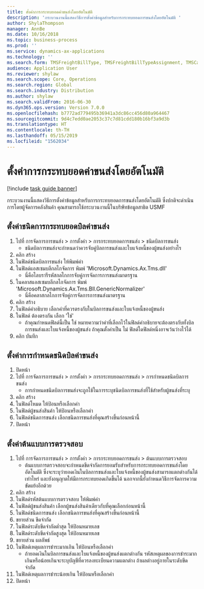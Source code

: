 ```yaml
---
title: ตั้งค่าการกระทบยอดค่าขนส่งโดยอัตโนมัติ
description: 'กระบวนงานนี้แสดงวิธีการตั้งค่าข้อมูลสำหรับการกระทบยอดการขนส่งโดยอัตโนมัติ '
author: ShylaThompson
manager: AnnBe
ms.date: 10/16/2018
ms.topic: business-process
ms.prod: ''
ms.service: dynamics-ax-applications
ms.technology: ''
ms.search.form: TMSFreightBillType, TMSFreightBillTypeAssignment, TMSCarrierCodeLookup, DefaultDashboard, TMSAuditMaster
audience: Application User
ms.reviewer: shylaw
ms.search.scope: Core, Operations
ms.search.region: Global
ms.search.industry: Distribution
ms.author: shylaw
ms.search.validFrom: 2016-06-30
ms.dyn365.ops.version: Version 7.0.0
ms.openlocfilehash: b7772ad779495b36941a3dc86cc456d80a964467
ms.sourcegitcommit: 9d4c7edd0ae2053c37c7d81cdd180b16bf3a9d3b
ms.translationtype: HT
ms.contentlocale: th-TH
ms.lasthandoff: 05/15/2019
ms.locfileid: "1562034"
---
```

# <a name="set-up-automatic-freight-reconciliation"></a>ตั้งค่าการกระทบยอดค่าขนส่งโดยอัตโนมัติ

[!include [task guide banner](../../includes/task-guide-banner.md)]

กระบวนงานนี้แสดงวิธีการตั้งค่าข้อมูลสำหรับการกระทบยอดการขนส่งโดยอัตโนมัติ  ซึ่งปกติจะดำเนินการโดยผู้จัดการคลังสินค้า  คุณสามารถใช้กระบวนงานนี้ในบริษัทข้อมูลสาธิต USMF


## <a name="set-up-the-freight-bill-type"></a>ตั้งค่าชนิดการกระทบยอดบิลค่าขนส่ง
1. ไปที่ การจัดการการขนส่ง > การตั้งค่า > การกระทบยอดการขนส่ง > ชนิดบิลการขนส่ง
    * ชนิดบิลการขนส่งจะกำหนดว่าควรจับคู่บิลการขนส่งและใบแจ้งหนี้ของผู้ขนส่งอย่างไร  
2. คลิก สร้าง
3. ในฟิลด์ชนิดบิลการขนส่ง ให้พิมพ์ค่า
4. ในฟิลด์แอสเซมบลีกลไกจัดการ พิมพ์ 'Microsoft.Dynamics.Ax.Tms.dll'
    * นี่คือไลบรารีรหัสกลไกการจับคู่การจัดการการขนส่งมาตรฐาน  
5. ในคลาสแอสเซมบลีกลไกจัดการ พิมพ์ 'Microsoft.Dynamics.Ax.Tms.Bll.GenericNormalizer'
    * นี่คือคลาสกลไกการจับคู่การจัดการการขนส่งมาตรฐาน  
6. คลิก สร้าง
7. ในฟิลด์คำอธิบาย เลือกค่าที่ควรตรงกับในบิลการขนส่งและใบแจ้งหนี้ของผู้ขนส่ง  
8. ในฟิลด์ ต้องตรงกัน เลือก 'ใช่'
    * ถ้าคุณกำหนดฟิลด์นี้เป็น ใช่ หมายความว่าค่าที่เลือกไว้ในฟิลด์คำอธิบายจะต้องตรงกับทั้งบิลการขนส่งและใบแจ้งหนี้ของผู้ขนส่ง  ถ้าคุณตั้งค่าเป็น ไม่ ฟิลด์ใดฟิลด์หนึ่งอาจเว้นว่างไว้ได้  
9. คลิก บันทึก

## <a name="set-up-the-freight-bill-type-assignment"></a>ตั้งค่าการกำหนดชนิดบิลค่าขนส่ง
1. ปิดหน้า
2. ไปที่ การจัดการการขนส่ง > การตั้งค่า > การกระทบยอดการขนส่ง > การกำหนดชนิดบิลการขนส่ง
    * การกำหนดชนิดบิลการขนส่งจะถูกใช้ในการระบุชนิดบิลการขนส่งที่ใช้สำหรับผู้ขนส่งที่ระบุ   
3. คลิก สร้าง
4. ในฟิลด์โหมด ให้ป้อนหรือเลือกค่า
5. ในฟิลด์ผู้ขนส่งสินค้า ให้ป้อนหรือเลือกค่า
6. ในฟิลด์ชนิดการขนส่ง เลือกชนิดการขนส่งที่คุณสร้างขึ้นก่อนหน้านี้
7. ปิดหน้า

## <a name="set-up-the-audit-master"></a>ตั้งค่าต้นแบบการตรวจสอบ
1. ไปที่ การจัดการการขนส่ง > การตั้งค่า > การกระทบยอดการขนส่ง > ต้นแบบการตรวจสอบ
    * ต้นแบบการตรวจสอบจะกำหนดขีดจำกัดการยอมรับสำหรับการกระทบยอดการขนส่งโดยอัตโนมัติ  ซึ่งจะระบุว่ายอดเงินในบิลการขนส่งและใบแจ้งหนี้ของผู้ขนส่งสามารถแตกต่างกันได้เท่าไหร่ และยังอนุญาตให้มีการกระทบยอดเกิดขึ้นได้  นอกจากนี้ยังกำหนดวิธีการจัดการความขัดแย้งอีกด้วย  
2. คลิก สร้าง
3. ในฟิลด์รหัสต้นแบบการตรวจสอบ ให้พิมพ์ค่า
4. ในฟิลด์ผู้ขนส่งสินค้า เลือกผู้ขนส่งสินค้าเดียวกับที่คุณเลือกก่อนหน้านี้
5. ในฟิลด์ชนิดการขนส่ง เลือกชนิดการขนส่งที่คุณสร้างขึ้นก่อนหน้านี้
6. ขยายส่วน ขีดจำกัด
7. ในฟิลด์ระดับขีดจำกัดต่ำสุด ให้ป้อนหมายเลข
8. ในฟิลด์ระดับขีดจำกัดสูงสุด ให้ป้อนหมายเลข
9. ขยายส่วน ผลลัพธ์
10. ในฟิลด์เหตุผลการชำระมากเกิน ให้ป้อนหรือเลือกค่า
    * ถ้ายอดเงินในบิลการขนส่งและใบแจ้งหนี้ของผู้ขนส่งแตกต่างกัน รหัสเหตุผลของการชำระมากเกินหรือน้อยเกินจะระบุบัญชีที่ควรลงทะเบียนความแตกต่าง ถ้าผลต่างอยู่ภายในระดับขีดจำกัด  
11. ในฟิลด์เหตุผลการชำระน้อยเกิน ให้ป้อนหรือเลือกค่า
12. ปิดหน้า

